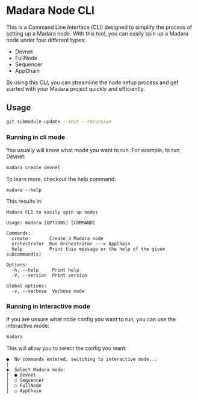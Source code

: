 # Madara Node CLI

This is a Command Line Interface (CLI) designed to simplify the process of setting up a Madara node. With this tool, you can easily spin up a Madara node under four different types:

* Devnet
* FullNode
* Sequencer
* AppChain

By using this CLI, you can streamline the node setup process and get started with your Madara project quickly and efficiently.

## Usage
```bash
git submodule update --init --recursive
```
### Running in cli mode
You usually will know what mode you want to run. For example, to run Devnet:

```bash
madara create devnet
```
To learn more, checkout the help command:
```
madara --help
```
This results in:
```
Madara CLI to easily spin up nodes

Usage: madara [OPTIONS] [COMMAND]

Commands:
  create        Create a Madara node
  orchestrator  Run Orchestrator ---> AppChain
  help          Print this message or the help of the given subcommand(s)

Options:
  -h, --help     Print help
  -V, --version  Print version

Global options:
  -v, --verbose  Verbose mode
```

### Running in interactive mode
If you are unsure what node config you want to run, you can use the interactive mode:
```bash
madara
```
This will allow you to select the config you want:
```
●  No commands entered, switching to interactive mode...
│  
◆  Select Madara mode:
│  ● Devnet 
│  ○ Sequencer 
│  ○ FullNode 
│  ○ AppChain 
```


